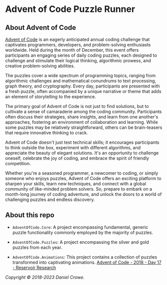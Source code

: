 # Advent of Code Puzzle Runner

About Advent of Code
--------------------

[Advent of Code][about] is an eagerly anticipated annual coding challenge that captivates programmers, developers, and problem-solving enthusiasts worldwide. Held during the month of December, this event offers participants an engaging series of daily coding puzzles, each designed to challenge and stimulate their logical thinking, algorithmic prowess, and creative problem-solving abilities.

The puzzles cover a wide spectrum of programming topics, ranging from algorithmic challenges and mathematical conundrums to text processing, graph theory, and cryptography. Every day, participants are presented with a fresh puzzle, often accompanied by a unique narrative or theme that adds an element of storytelling to the experience.

The primary goal of Advent of Code is not just to find solutions, but to cultivate a sense of camaraderie among the coding community. Participants often discuss their strategies, share insights, and learn from one another's approaches, fostering an environment of collaboration and learning. While some puzzles may be relatively straightforward, others can be brain-teasers that require innovative thinking to crack.

Advent of Code doesn't just test technical skills; it encourages participants to think outside the box, experiment with different algorithms, and appreciate the beauty of elegant solutions. It's an opportunity to challenge oneself, celebrate the joy of coding, and embrace the spirit of friendly competition.

Whether you're a seasoned programmer, a newcomer to coding, or simply someone who enjoys puzzles, Advent of Code offers an exciting platform to sharpen your skills, learn new techniques, and connect with a global community of like-minded problem solvers. So, prepare to embark on a month-long journey of coding adventure, and unlock the doors to a world of challenging puzzles and endless discovery.

About this repo
--------------------

- `AdventOfCode.Core`: A project encompassing fundamental, generic puzzle functionality commonly employed by the majority of puzzles.

- `AdventOfCode.Puzzles`: A project encompassing the silver and gold puzzles from each year.

- `AdventOfCode.Animations`: This project contains a collection of puzzles transformed into captivating animations. [Advent of Code - 2018 - Day 17 - Reservoir Research][animation]

*Copyright &copy; 2018-2023 Daniel Crowe.*

[about]:   https://adventofcode.com/2022/about
[animation]: https://www.youtube.com/watch?v=DI0rE_SX3Rk
